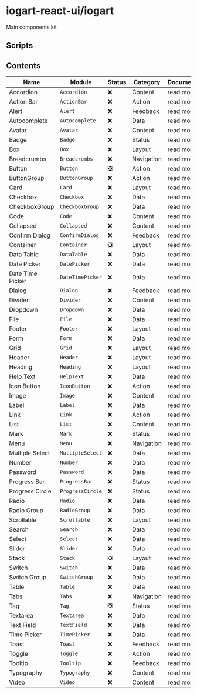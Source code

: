 # iogart-react-ui/iogart

Main components kit

## Scripts

## Contents
Name | Module | Status | Category | Documentation
--- | --- | --- | --- | ---
Accordion | `Accordion` | ❌ | Content | read more
Action Bar | `ActionBar` | ❌ | Action | read more
Alert | `Alert` | ❌ | Feedback | read more
Autocomplete | `Autocomplete` | ❌ | Data | read more
Avatar | `Avatar` | ❌ | Content | read more
Badge | `Badge` | ❌ | Status | read more
Box | `Box` | ❌ | Layout | read more
Breadcrumbs | `Breadcrumbs` | ❌ | Navigation | read more
Button | `Button` | ❎ | Action | read more
ButtonGroup | `ButtonGroup` | ❌ | Action | read more
Card | `Card` | ❌ | Layout | read more
Checkbox | `Checkbox` | ❌ | Data | read more
CheckboxGroup | `CheckboxGroup` | ❌ | Data | read more
Code | `Code` | ❌ | Content | read more
Collapsed | `Collapsed` | ❌ | Content | read more
Confirm Dialog | `ConfirmDialog` | ❌ | Feedback | read more
Container | `Container` | ❎ | Layout | read more
Data Table | `DataTable` | ❌ | Data | read more
Date Picker | `DatePicker` | ❌ | Data | read more
Date Time Picker | `DateTimePicker` | ❌ | Data | read more
Dialog | `Dialog` | ❌ | Feedback | read more
Divider | `Divider` | ❌ | Content | read more
Dropdown | `Dropdown` | ❌ | Data | read more
File | `File` | ❌ | Data | read more
Footer | `Footer` | ❌ | Layout | read more
Form | `Form` | ❌ | Data | read more
Grid | `Grid` | ❌ | Layout | read more
Header | `Header` | ❌ | Layout | read more
Heading | `Heading` | ❌ | Layout | read more
Help Text| `HelpText` | ❌ | Data | read more
Icon Button | `IconButton` | ❌ | Action | read more
Image | `Image` | ❌ | Content | read more
Label | `Label` | ❌ | Data | read more
Link | `Link` | ❌ | Action | read more
List | `List` | ❌ | Content | read more
Mark | `Mark` | ❌ | Status | read more
Menu | `Menu` | ❌ | Navigation | read more
Multiple Select | `MultipleSelect` | ❌ | Data | read more
Number | `Number` | ❌ | Data | read more
Password | `Password` | ❌ | Data | read more
Progress Bar | `ProgressBar` | ❌ | Status | read more
Progress Circle | `ProgressCircle` | ❌ | Status | read more
Radio | `Radio` | ❌ | Data | read more
Radio Group | `RadioGroup` | ❌ | Data | read more
Scrollable | `Scrollable` | ❌ | Layout | read more
Search | `Search` | ❌ | Data | read more
Select | `Select` | ❌ | Data | read more
Slider | `Slider` | ❌ | Data | read more
Stack | `Stack` | ❎ | Layout | read more
Switch | `Switch` | ❌ | Data | read more
Switch Group | `SwitchGroup` | ❌ | Data | read more
Table | `Table` | ❌ | Data | read more
Tabs | `Tabs` | ❌ | Navigation | read more
Tag | `Tag` | ❎ | Status | read more
Textarea | `Textarea` | ❌ | Data | read more
Text Field | `TextField` | ❌ | Data | read more
Time Picker | `TimePicker` | ❌ | Data | read more
Toast | `Toast` | ❌ | Feedback | read more
Toggle | `Toggle` | ❌ | Action | read more
Tooltip | `Tooltip` | ❌ | Feedback | read more
Typography | `Typography` | ❌ | Content | read more
Video | `Video` | ❌ | Content | read more




